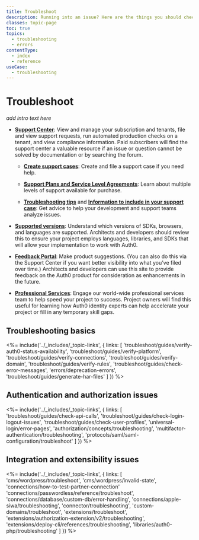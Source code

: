 ```yaml
---
title: Troubleshoot
description: Running into an issue? Here are the things you should check to narrow down and solve common issues in Auth0.
classes: topic-page
toc: true
topics:
  - troubleshooting
  - errors
contentType:
  - index
  - reference
useCase:
  - troubleshooting
---
```

# Troubleshoot

*add intro text here*

* [**Support Center**](https://support.auth0.com/): View and manage your subscription and tenants, file and view support requests, run automated production checks on a tenant, and view compliance information. Paid subscribers will find the support center a valuable resource if an issue or question cannot be solved by documentation or by searching the forum.

  * [**Create support cases**](/support/tickets): Create and file a support case if you need help.
  
  * [**Support Plans and Service Level Agreements**](/support#defect-responses): Learn about multiple levels of support available for purchase.

  * [**Troubleshooting tips**](/onboarding/enterprise-support#what-to-check-before-logging-an-issue) and [**Information to include in your support case**](/onboarding/enterprise-support#information-to-provide-when-logging-an-issue): Get advice to help your development and support teams analyze issues.

* [**Supported versions**](/support/matrix): Understand which versions of SDKs, browsers, and languages are supported. Architects and developers should review this to ensure your project employs languages, libraries, and SDKs that will allow your implementation to work with Auth0.

* [**Feedback Portal**](https://auth0.com/feedback): Make product suggestions. (You can also do this via the Support Center if you want better visibility into what you’ve filed over time.) Architects and developers can use this site to provide feedback on the Auth0 product for consideration as enhancements in the future.

* [**Professional Services**](/services): Engage our world-wide professional services team to help speed your project to success. Project owners will find this useful for learning how Auth0 identity experts can help accelerate your project or fill in any temporary skill gaps.

## Troubleshooting basics

<%= include('../_includes/_topic-links', { links: [
  'troubleshoot/guides/verify-auth0-status-availability',
  'troubleshoot/guides/verify-platform',
  'troubleshoot/guides/verify-connections',
  'troubleshoot/guides/verify-domain',
  'troubleshoot/guides/verify-rules',
  'troubleshoot/guides/check-error-messages',
  'errors/deprecation-errors',
  'troubleshoot/guides/generate-har-files'
] }) %>

## Authentication and authorization issues

<%= include('../_includes/_topic-links', { links: [
  'troubleshoot/guides/check-api-calls',
  'troubleshoot/guides/check-login-logout-issues',
  'troubleshoot/guides/check-user-profiles',
  'universal-login/error-pages',
  'authorization/concepts/troubleshooting',
  'multifactor-authentication/troubleshooting',
  'protocols/saml/saml-configuration/troubleshoot'
] }) %>

## Integration and extensibility issues

<%= include('../_includes/_topic-links', { links: [
  'cms/wordpress/troubleshoot',
  'cms/wordpress/invalid-state',
  'connections/how-to-test-partner-connection'
  'connections/passwordless/reference/troubleshoot',
  'connections/database/custom-db/error-handling',
  'connections/apple-siwa/troubleshooting',
  'connector/troubleshooting',
  'custom-domains/troubleshoot',
  'extensions/troubleshoot',
  'extensions/authorization-extension/v2/troubleshooting',
  'extensions/deploy-cli/references/troubleshooting', 
  'libraries/auth0-php/troubleshooting'
] }) %>
